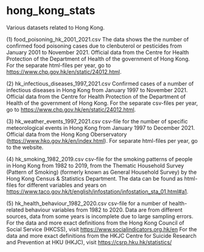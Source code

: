 # hong_kong_stats
Various datasets related to Hong Kong.

(1) food_poisoning_hk_2001_2021.csv
The data shows the the number of confirmed food poisoning cases due to clenbuterol or pesticides from January 2001 to 
November 2021. Official data from the Centre for Health Protection of the Department of Health of the government of
Hong Kong. For the separate html-files per year, go to https://www.chp.gov.hk/en/static/24012.html.

(2) hk_infectious_diseases_1997_2021.csv
Confirmed cases of a number of infectious diseases in Hong Kong from January 1997 to November 2021. Official data from 
the Centre for Health Protection of the Department of Health of the government of Hong Kong. For the separate csv-files per year,
go to https://www.chp.gov.hk/en/static/24012.html.

(3) hk_weather_events_1997_2021.csv
csv-file for the number of specific meteorological events in Hong Kong from January 1997 to December 2021. Official data
from the Hong Kong Oberservatory (https://www.hko.gov.hk/en/index.html). For separate html-files per year, go to the website.

(4) hk_smoking_1982_2019.csv
csv-file for the smoking patterns of people in Hong Kong from 1982 to 2019, from the Thematic Household Survey (Pattern of Smoking)
(formerly known as General Household Survey) by the Hong Kong Census & Statistics Department. The data can be found as html-files for
different variables and years on https://www.taco.gov.hk/t/english/infostation/infostation_sta_01.html#a1.

(5) hk_health_behaviour_1982_2020.csv
csv-file for a number of health-related behaviour variables from 1982 to 2020. Data are from different sources, data from some years is incomplete due to large sampling errors.
For the data and more exact definitions from the Hong Kong Council of Social Service (HKCSS), visit https://www.socialindicators.org.hk/en
For the data and more exact definitions from the HKJC Centre for Suicide Research and Prevention at HKU (HKJC), visit https://csrp.hku.hk/statistics/
